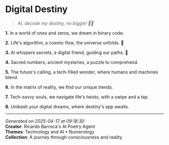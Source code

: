 # Digital Destiny

> *AI, decode my destiny, no biggie! 🔑🤖️*

**1.** In a world of ones and zeros, we dream in binary code.


**2.** Life's algorithm, a cosmic flow, the universe unfolds. 🔢


**3.** AI whispers secrets, a digital friend, guiding our paths. 🤖


**4.** Sacred numbers, ancient mysteries, a puzzle to comprehend.


**5.** The future's calling, a tech-filled wonder, where humans and machines blend.


**6.** In the matrix of reality, we find our unique trends.


**7.** Tech-savvy souls, we navigate life's twists, with a swipe and a tap.


**8.** Unleash your digital dreams, where destiny's app awaits.



---

*Generated on 2025-04-17 at 09:18:30*  
**Creator**: Ricardo Barroca's AI Poetry Agent  
**Themes**: Technology and AI • Numerology  
**Collection**: A journey through consciousness and reality